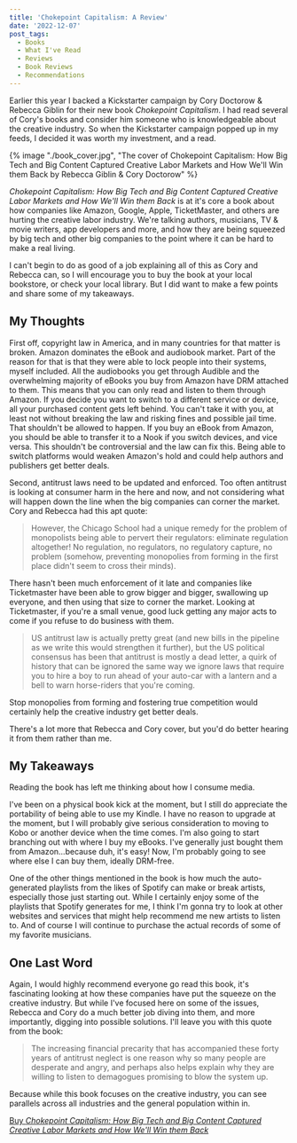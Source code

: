 ```yaml
---
title: 'Chokepoint Capitalism: A Review'
date: '2022-12-07'
post_tags:
  - Books
  - What I've Read
  - Reviews
  - Book Reviews
  - Recommendations
---
```


Earlier this year I backed a Kickstarter campaign by Cory Doctorow & Rebecca Giblin for their new book _Chokepoint Capitalism_. I had read several of Cory's books and consider him someone who is knowledgeable about the creative industry. So when the Kickstarter campaign popped up in my feeds, I decided it was worth my investment, and a read.
<!-- excerpt -->

{% image "./book_cover.jpg", "The cover of Chokepoint Capitalism: How Big Tech and Big Content Captured Creative Labor Markets and How We'll Win them Back by Rebecca Giblin & Cory Doctorow" %}

_Chokepoint Capitalism: How Big Tech and Big Content Captured Creative Labor Markets and How We'll Win them Back_ is at it's core a book about how companies like Amazon, Google, Apple, TicketMaster, and others are hurting the creative labor industry. We're talking authors, musicians, TV & movie writers, app developers and more, and how they are being squeezed by big tech and other big companies to the point where it can be hard to make a real living.

I can't begin to do as good of a job explaining all of this as Cory and Rebecca can, so I will encourage you to buy the book at your local bookstore, or check your local library. But I did want to make a few points and share some of my takeaways.

## My Thoughts

First off, copyright law in America, and in many countries for that matter is broken. Amazon dominates the eBook and audiobook market. Part of the reason for that is that they were able to lock people into their systems, myself included. All the audiobooks you get through Audible and the overwhelming majority of eBooks you buy from Amazon have DRM attached to them. This means that you can only read and listen to them through Amazon. If you decide you want to switch to a different service or device, all your purchased content gets left behind. You can't take it with you, at least not without breaking the law and risking fines and possible jail time. That shouldn't be allowed to happen. If you buy an eBook from Amazon, you should be able to transfer it to a Nook if you switch devices, and vice versa. This shouldn't be controversial and the law can fix this. Being able to switch platforms would weaken Amazon's hold and could help authors and publishers get better deals.

Second, antitrust laws need to be updated and enforced. Too often antitrust is looking at consumer harm in the here and now, and not considering what will happen down the line when the big companies can corner the market. Cory and Rebecca had this apt quote:

> However, the Chicago School had a unique remedy for the problem of monopolists being able to pervert their regulators: eliminate regulation altogether! No regulation, no regulators, no regulatory capture, no problem (somehow, preventing monopolies from forming in the first place didn't seem to cross their minds).

There hasn't been much enforcement of it late and companies like Ticketmaster have been able to grow bigger and bigger, swallowing up everyone, and then using that size to corner the market. Looking at Ticketmaster, if you're a small venue, good luck getting any major acts to come if you refuse to do business with them.

> US antitrust law is actually pretty great (and new bills in the pipeline as we write this would strengthen it further), but the US political consensus has been that antitrust is mostly a dead letter, a quirk of history that can be ignored the same way we ignore laws that require you to hire a boy to run ahead of your auto-car with a lantern and a bell to warn horse-riders that you're coming.

Stop monopolies from forming and fostering true competition would certainly help  the creative industry get better deals.

There's a lot more that Rebecca and Cory cover, but you'd do better hearing it from them rather than me.

## My Takeaways

Reading the book has left me thinking about how I consume media.

I've been on a physical book kick at the moment, but I still do appreciate the portability of being able to use my Kindle. I have no reason to upgrade at the moment, but I will probably give serious consideration to moving to Kobo or another device when the time comes. I'm also going to start branching out with where I buy my eBooks. I've generally just bought them from Amazon...because duh, it's easy! Now, I'm probably going to see where else I can buy them, ideally DRM-free.

One of the other things mentioned in the book is how much the auto-generated playlists from the likes of Spotify can make or break artists, especially those just starting out. While I certainly enjoy some of the playlists that Spotify generates for me, I think I'm gonna try to look at other websites and services that might help recommend me new artists to listen to. And of course I will continue to purchase the actual records of some of my favorite musicians.

## One Last Word

Again, I would highly recommend everyone go read this book, it's fascinating looking at how these companies have put the squeeze on the creative industry. But while I've focused here on some of the issues, Rebecca and Cory do a much better job diving into them, and more importantly, digging into possible solutions. I'll leave you with this quote from the book:

> The increasing financial precarity that has accompanied these forty years of antitrust neglect is one reason why so many people are desperate and angry, and perhaps also helps explain why they are willing to listen to demagogues promising to blow the system up.

Because while this book focuses on the creative industry, you can see parallels across all industries and the general population within in.

[Buy _Chokepoint Capitalism: How Big Tech and Big Content Captured Creative Labor Markets and How We'll Win them Back_](https://www.penguinrandomhouse.com/books/710957/chokepoint-capitalism-by-cory-doctorow-and-rebecca-giblin/9780807007068)